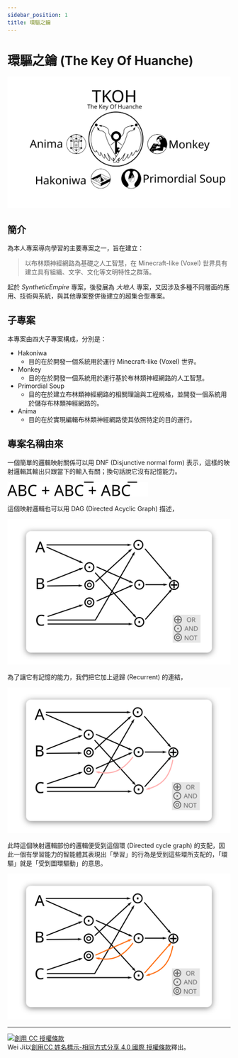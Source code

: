 ```yaml
---
sidebar_position: 1
title: 環驅之鑰
---
```


# 環驅之鑰 (The Key Of Huanche)

![](./img/title.svg)

## 簡介

為本人專案導向學習的主要專案之一，旨在建立：
> 以布林類神經網路為基礎之人工智慧，在 Minecraft-like (Voxel) 世界具有建立具有組織、文字、文化等文明特性之群落。

起於 *SyntheticEmpire* 專案，後發展為 *大地人* 專案，又因涉及多種不同層面的應用、技術與系統，與其他專案整併後建立的超集合型專案。

## 子專案

本專案由四大子專案構成，分別是：
- Hakoniwa
    - 目的在於開發一個系統用於運行 Minecraft-like (Voxel) 世界。
- Monkey
    - 目的在於開發一個系統用於運行基於布林類神經網路的人工智慧。
- Primordial Soup
    - 目的在於建立布林類神經網路的相關理論與工程規格，並開發一個系統用於儲存布林類神經網路的。
- Anima
    - 目的在於實現編輯布林類神經網路使其依照特定的目的運行。

## 專案名稱由來

一個簡單的邏輯映射關係可以用 DNF (Disjunctive normal form) 表示，這樣的映射邏輯其輸出只跟當下的輸入有關；換句話說它沒有記憶能力。

![ABC + ABC' + AB'C](./img/simple_dnf.svg)

這個映射邏輯也可以用 DAG (Directed Acyclic Graph) 描述，

![](./img/simple_dag.svg)

為了讓它有記憶的能力，我們把它加上遞歸 (Recurrent) 的連結，

![](./img/simple_dag_recurrent.svg)

此時這個映射邏輯部份的邏輯便受到這個環 (Directed cycle graph) 的支配，因此一個有學習能力的智能體其表現出「學習」的行為是受到這些環所支配的，「環驅」就是「受到圖環驅動」的意思。

![](./img/simple_dcg.svg)

---

[![創用 CC 授權條款](https://i.creativecommons.org/l/by-sa/4.0/88x31.png)](http://creativecommons.org/licenses/by-sa/4.0/)  
Wei Ji以[創用CC 姓名標示-相同方式分享 4.0 國際 授權條款](http://creativecommons.org/licenses/by-sa/4.0/)釋出。